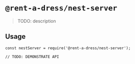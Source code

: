 # `@rent-a-dress/nest-server`

> TODO: description

## Usage

```
const nestServer = require('@rent-a-dress/nest-server');

// TODO: DEMONSTRATE API
```
